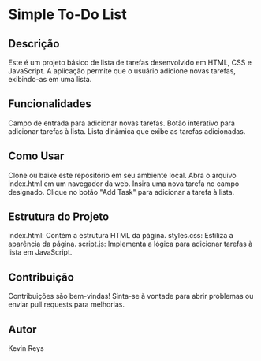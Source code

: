 # Simple To-Do List

## Descrição
Este é um projeto básico de lista de tarefas desenvolvido em HTML, CSS e JavaScript.
A aplicação permite que o usuário adicione novas tarefas, exibindo-as em uma lista.

## Funcionalidades
Campo de entrada para adicionar novas tarefas.
Botão interativo para adicionar tarefas à lista.
Lista dinâmica que exibe as tarefas adicionadas.

## Como Usar
Clone ou baixe este repositório em seu ambiente local.
Abra o arquivo index.html em um navegador da web.
Insira uma nova tarefa no campo designado.
Clique no botão "Add Task" para adicionar a tarefa à lista.

## Estrutura do Projeto
index.html: Contém a estrutura HTML da página.
styles.css: Estiliza a aparência da página.
script.js: Implementa a lógica para adicionar tarefas à lista em JavaScript.

## Contribuição
Contribuições são bem-vindas! Sinta-se à vontade para abrir problemas ou enviar pull requests para melhorias.

## Autor
Kevin Reys